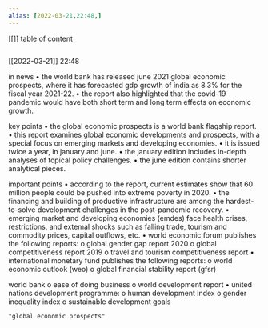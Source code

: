 ```yaml
---
alias: [2022-03-21,22:48,]
---
```

[[]]
table of content
```toc
```

[[2022-03-21]] 22:48

in news
• the world bank has released june 2021 global economic prospects, where it has forecasted gdp growth of india as 8.3% for the fiscal year 2021-22.
• the report also highlighted that the covid-19 pandemic would have both short term and long term effects on economic growth.

key points
• the global economic prospects is a world bank flagship report.
• this report examines global economic developments and prospects, with a special focus on emerging markets and developing economies.
• it is issued twice a year, in january and june.
• the january edition includes in-depth analyses of topical policy challenges.
• the june edition contains shorter analytical pieces.

important points
• according to the report, current estimates show that 60 million people could be pushed into extreme poverty in 2020.
• the financing and building of productive infrastructure are among the hardest-to-solve development challenges in the post-pandemic recovery.
• emerging market and developing economies (emdes) face health crises, restrictions, and extemal shocks such as falling trade, tourism and commodity prices, capital outflows, etc.
• world economic forum publishes the following reports:
o global gender gap report 2020
o global competitiveness report 2019
o travel and tourism competitiveness report
• international monetary fund publishes the following reports:
o world economic outlook (weo)
o global financial stability report (gfsr)

world bank
o ease of doing business
o world development report
• united nations development programme:
o human development index
o gender inequality index
o sustainable development goals
```query
"global economic prospects"
```